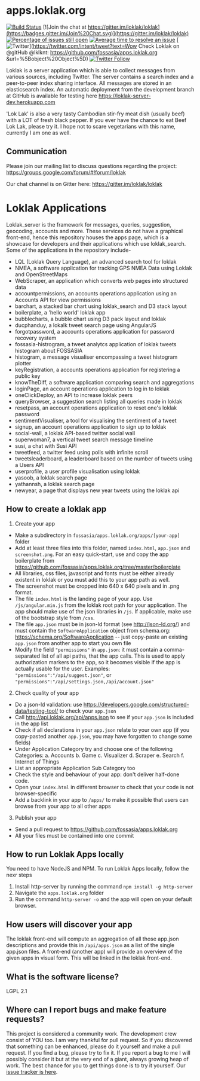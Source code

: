 # apps.loklak.org
[![Build Status](https://travis-ci.org/loklak/loklak_server.svg?branch=master)](https://travis-ci.org/fossasia/apps.loklak.org)
[![Join the chat at https://gitter.im/loklak/loklak](https://badges.gitter.im/Join%20Chat.svg)](https://gitter.im/loklak/loklak)
[![Percentage of issues still open](http://isitmaintained.com/badge/open/fossasia/apps.loklak.org.svg)](http://isitmaintained.com/project/fossasia/apps.loklak.org "Percentage of issues still open")
[![Average time to resolve an issue](http://isitmaintained.com/badge/resolution/fossasia/apps.loklak.org.svg)](http://isitmaintained.com/project/fossasia/apps.loklak.org "Average time to resolve an issue")
[![Twitter](https://img.shields.io/twitter/url/http/shields.io.svg?style=social)](https://twitter.com/intent/tweet?text=Wow Check Loklak on @gitHub @lklknt: https://github.com/fossasia/apps.loklak.org &url=%5Bobject%20Object%5D)
[![Twitter Follow](https://img.shields.io/twitter/follow/lklknt.svg?style=social&label=Follow&maxAge=2592000?style=flat-square)](https://twitter.com/lklknt)

Loklak is a server application which is able to collect messages from various sources, including Twitter. The server contains a search index and a peer-to-peer index sharing interface. All messages are stored in an elasticsearch index. An automatic deployment from the development branch at GitHub is available for testing here https://loklak-server-dev.herokuapp.com

'Lok Lak' is also a very tasty Cambodian stir-fry meat dish (usually beef) with a LOT of fresh black pepper. If you ever have the chance to eat Beef Lok Lak, please try it. I hope not to scare vegetarians with this name, currently I am one as well.

## Communication

Please join our mailing list to discuss questions regarding the project: https://groups.google.com/forum/#!forum/loklak

Our chat channel is on Gitter here: https://gitter.im/loklak/loklak

# Loklak Applications

Loklak_server is the framework for messages, queries, suggestion, geocoding, accounts and more. These services do not have a graphical front-end, hence this repository houses the apps page, which is a showcase for developers and their applications which use loklak_search.
Some of the applications in the repository include-
- LQL (Loklak Query Language), an advanced search tool for loklak
- NMEA, a software application for tracking GPS NMEA Data using Loklak and OpenStreetMaps
- WebScraper, an application which converts web pages into structured data
- accountpermissions, an accounts operations application using an Accounts API for view permissions
- barchart, a stacked bar chart using loklak_search and D3 stack layout
- boilerplate, a 'hello world' loklak app
- bubblecharts, a bubble chart using D3 pack layout and loklak
- ducphanduy, a lokalk tweet search page using AngularJS
- forgotpassword, a accounts operations application for  password recovery system
- fossasia-histrogram, a tweet analytcs application of loklak tweets histogram about FOSSASIA
- histogram, a message visualiser encompassing a tweet histogram plotter
- keyRegistration, a accounts operations application for registering a public key
- knowTheDiff, a software application comparing search and aggregations
- loginPage, an account operations application to log in to loklak
- oneClickDeploy, an API to increase loklak peers
- queryBrowser, a suggestion search listing all queries made in loklak
- resetpass, an account operations application to reset one's loklak password
- sentimentVisualiser, a tool for visualising the sentiment of a tweet
- signup, an account operations application to sign up to loklak
- social-wall, a loklak API-based twitter social wall
- superwoman7, a vertical tweet search message timeline
- susi, a chat with Susi API
- tweetfeed, a twitter feed using polls with infinite scroll
- tweetsleaderboard, a leaderboard based on the number of tweets using a Users API
- userprofile, a user profile visualisation using loklak
- yasoob, a loklak search page
- yathannsh, a loklak search page
- newyear, a page that displays new year tweets using the loklak api

## How to create a loklak app

1. Create your app
  - Make a subdirectory in ```fossasia/apps.loklak.org/apps/[your-app]``` folder
  - Add at least three files into this folder, named ```index.html```, ```app.json``` and ```screenshot.png```.
    For an easy quick-start, use and copy the app boilerplate from
    https://github.com/fossasia/apps.loklak.org/tree/master/boilerplate
  - All libraries, css files, javascript and fonts must be either already existent
    in loklak or you must add this to your app path as well.
  - The screenshot must be cropped into 640 x 640 pixels and in .png format.
  - The file ```index.html``` is the landing page of your app.
    Use ```/js/angular.min.js``` from the loklak root path for your application.
    The app should make use of the json libraries in ```/js```.
    If applicable, make use of the bootstrap style from ```/css```.
  - The file ```app.json``` must be in json-ld format (see http://json-ld.org/)
    and must contain the ```SoftwareApplication``` object from schema.org:
    https://schema.org/SoftwareApplication -- just copy-paste an existing ```app.json``` from another app to start you own file
  - Modify the field ```"permissions"``` in ```app.json```: it must contain a comma-separated list of all api paths,
    that the app calls. This is used to apply authorization markers to the app, so it becomes visible if the app
    is actually usable for the user. Examples:
    ```"permissions":"/api/suggest.json"```, or ```"permissions":"/api/settings.json,/api/account.json"```

2. Check quality of your app
  - Do a json-ld validation: use https://developers.google.com/structured-data/testing-tool/ to check your ```app.json```
  - Call http://api.loklak.org/api/apps.json to see if your ```app.json``` is included in the app list
  - Check if all declarations in your ```app.json``` relate to your own app
    (if you copy-pasted another ```app.json```, you may have forgotten to change some fields)
  - Under Application Category try and choose one of the following Categories:
  a. Accounts
  b. Game
  c. Visualizer
  d. Scraper
  e. Search
  f. Internet of Things
  - List an appropriate Application Sub Category too
  - Check the style and behaviour of your app: don't deliver half-done code.
  - Open your ```index.html``` in different browser to check that your code is not browser-specific
  - Add a backlink in your app to ```/apps/``` to make it possible that users can browse from your app to all other apps

3. Publish your app
  - Send a pull request to https://github.com/fossasia/apps.loklak.org
  - All your files must be contained into one commit

## How to run Loklak Apps locally

You need to have NodeJS and NPM. To run Loklak Apps locally, follow the nexr steps

1. Install http-server by running the command ```npm install -g http-server```
2. Navigate the ```apps.loklak.org``` folder
3. Run the command ```http-server -o``` and the app will open on your default browser.

## How users will discover your app
The loklak front-end will compute an aggregation of all those app.json descriptions and provide this in ```/api/apps.json``` as a list of the single app.json files.
A front-end (another app) will provide an overview of the given apps in visual form. This will be linked in the loklak front-end.


## What is the software license?

LGPL 2.1


## Where can I report bugs and make feature requests?

This project is considered a community work. The development crew consist of YOU too. I am very thankful for pull request. So if you discovered that something can be enhanced, please do it yourself and make a pull request. If you find a bug, please try to fix it. If you report a bug to me I will possibly consider it but at the very end of a giant, always growing heap of work. The best chance for you to get things done is to try it yourself. Our [issue tracker is here](https://github.com/loklak/loklak_server/issues).
